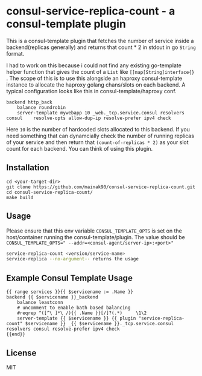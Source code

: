 # consul-service-replica-count - a consul-template plugin

This is a consul-template plugin that fetches the number of 
service inside a backend(replicas generally) and returns that count * 2 
in stdout in go `String` format.

I had to work on this because i could not find any existing go-template helper 
function that gives the count of a `List` like  `[]map[String]interface{}` .
The scope of this is to use this alongside an haproxy consul-template instance 
to allocate the haproxy golang chans/slots on each backend.
A typical configuration looks like this in consul-template/haproxy conf.
```
backend http_back
    balance roundrobin
    server-template mywebapp 10 _web._tcp.service.consul resolvers consul    resolve-opts allow-dup-ip resolve-prefer ipv4 check
```

Here `10` is the number of hardcoded slots allocated to this backend. If you need something that can dynamcially check the number of 
running replicas of your service and then return that `(count-of-replicas * 2)` as your slot count for each backend. You can think of 
using this plugin.

## Installation
```
cd <your-target-dir>
git clone https://github.com/mainak90/consul-service-replica-count.git
cd consul-service-replica-count/
make build
```

## Usage
Please ensure that this env variable `CONSUL_TEMPLATE_OPTS` is set on the host/container running the consul-template/plugin.
The value should be `CONSUL_TEMPLATE_OPTS=" --addr=<consul-agent/server-ip>:<port>"`

```bash
service-replica-count <version/service-name>
service-replica --no-argument-- returns the usage
```

## Example Consul Template Usage

```
{{ range services }}{{ $servicename := .Name }}
backend {{ $servicename }}_backend
    balance leastconn
    # uncomment to enable bath based balancing
    #reqrep ^([^\ ]*\ /){{ .Name }}[/]?(.*)     \1\2
    server-template {{ $servicename }} {{ plugin "service-replica-count" $servicename }} _{{ $servicename }}._tcp.service.consul resolvers consul resolve-prefer ipv4 check
{{end}}

```

## License

MIT
